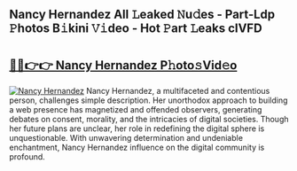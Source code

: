 ## Nancy Hernandez All 𝙻eaked 𝙽u𝚍es - Part-Ldp 𝙿hotos B𝚒kini 𝚅𝚒deo - Hot 𝙿art 𝙻eaks cIVFD

# <h2><a href="http://ld6qh03.urlbe.top/?page=Nancy+Hernandez">🔗🔗👉👉 Nancy Hernandez P𝚑oto𝚜Vid𝚎o</a></h2>

[![Nancy Hernandez](https://i.imgur.com/eBuTRDB.gif)](http://ld6qh03.urlbe.top/?page=Nancy+Hernandez)
Nancy Hernandez, a multifaceted and contentious person, challenges simple description. Her unorthodox approach to building a web presence has magnetized and offended observers, generating debates on consent, morality, and the intricacies of digital societies. Though her future plans are unclear, her role in redefining the digital sphere is unquestionable. With unwavering determination and undeniable enchantment, Nancy Hernandez influence on the digital community is profound.
